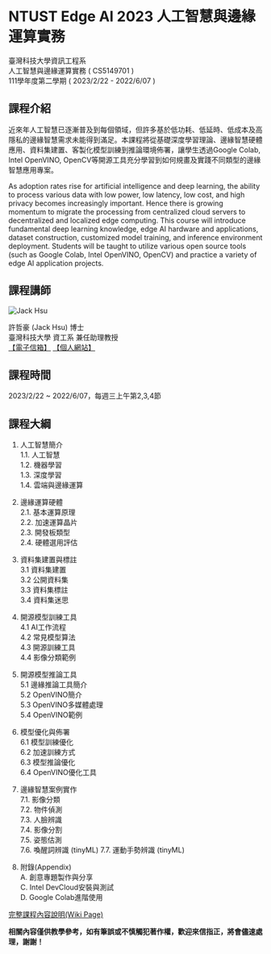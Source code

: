 
# NTUST Edge AI 2023 人工智慧與邊緣運算實務
臺灣科技大學資訊工程系  
人工智慧與邊緣運算實務 ( CS5149701 )  
111學年度第二學期 ( 2023/2/22 - 2022/6/07 )  

## 課程介紹

近來年人工智慧已逐漸普及到每個領域，但許多基於低功耗、低延時、低成本及高隱私的邊緣智慧需求未能得到滿足。本課程將從基礎深度學習理論、邊緣智慧硬體應用、資料集建置、客製化模型訓練到推論環境佈署，讓學生透過Google Colab, Intel OpenVINO, OpenCV等開源工具充分學習到如何規畫及實踐不同類型的邊緣智慧應用專案。  

As adoption rates rise for artificial intelligence and deep learning, the ability to process various data with low power, low latency, low cost, and high privacy becomes increasingly important. Hence there is growing momentum to migrate the processing from centralized cloud servers to decentralized and localized edge computing. This course will introduce fundamental deep learning knowledge, edge AI hardware and applications, dataset construction, customized model training, and  inference environment deployment. Students will be taught to utilize various open source tools (such as Google Colab, Intel OpenVINO, OpenCV) and practice a variety of edge AI application projects.  

## 課程講師
![Jack Hsu](https://1.bp.blogspot.com/-ZnmpktLAa2w/X-qQHv8N0XI/AAAAAAAADFA/AfjqWTikyAkMF2KhxDQW9pHN6r9PSCA7QCLcBGAsYHQ/w200-h200/JackHsu.png)

許哲豪 (Jack Hsu) 博士  
臺灣科技大學 資工系 兼任助理教授  
[【電子信箱】](omnixir@gmail.com) 
[【個人網站】](http://omnixri.blogspot.com)

## 課程時間
2023/2/22 ~ 2022/6/07，每週三上午第2,3,4節  

## 課程大綱

1. 人工智慧簡介  
  1.1. 人工智慧  
  1.2. 機器學習  
  1.3. 深度學習  
  1.4. 雲端與邊緣運算  

2. 邊緣運算硬體  
  2.1. 基本運算原理  
  2.2. 加速運算晶片  
  2.3. 開發板類型  
  2.4. 硬體選用評估  

3. 資料集建置與標註  
  3.1 資料集建置  
  3.2 公開資料集  
  3.3 資料集標註  
  3.4 資料集迷思  

4. 開源模型訓練工具  
  4.1 AI工作流程  
  4.2 常見模型算法  
  4.3 開源訓練工具  
  4.4 影像分類範例  

5. 開源模型推論工具  
  5.1 邊緣推論工具簡介  
  5.2 OpenVINO簡介  
  5.3 OpenVINO多媒體處理  
  5.4 OpenVINO範例  

6. 模型優化與佈署  
  6.1 模型訓練優化  
  6.2 加速訓練方式  
  6.3 模型推論優化  
  6.4 OpenVINO優化工具  

7. 邊緣智慧案例實作  
  7.1. 影像分類  
  7.2. 物件偵測  
  7.3. 人臉辨識  
  7.4. 影像分割  
  7.5. 姿態估測  
  7.6. 喚醒詞辨識 (tinyML)
  7.7. 運動手勢辨識 (tinyML)

8. 附錄(Appendix)  
  A. 創意專題製作與分享  
  C. Intel DevCloud安裝與測試  
  D. Google Colab進階使用  
  
[完整課程內容說明(Wiki Page)](https://github.com/OmniXRI/NTUST_EdgeAI_2023/wiki)

**相關內容僅供教學參考，如有筆誤或不慎觸犯著作權，歡迎來信指正，將會儘速處理，謝謝！**  
 
